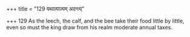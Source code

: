+++
title = "129 यथाल्पाल्पम् अदन्त्य्"

+++
129	As the leech, the calf, and the bee take their food little by little, even so must the king draw from his realm moderate annual taxes.